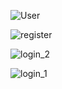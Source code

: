![User](https://github.com/user-attachments/assets/4a24117d-3a25-4a1b-92af-19c75045add5)


![register](https://github.com/user-attachments/assets/d8eb5c68-a9be-4919-9418-b98d5a0ffc38)


![login_2](https://github.com/user-attachments/assets/7e99d9ad-5bb1-4983-81fa-b9a82db5ed11)


![login_1](https://github.com/user-attachments/assets/019cb9a5-7b86-4da4-866c-26416fdde453)

